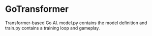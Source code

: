 # GoTransformer

Transformer-based Go AI. model.py contains the model definition and train.py contains a training loop and gameplay. 
